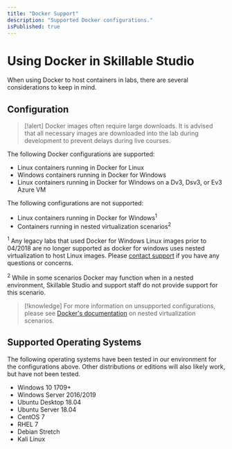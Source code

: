 ```yaml
---
title: "Docker Support"
description: "Supported Docker configurations."
isPublished: true
---
```


# Using Docker in Skillable Studio

When using Docker to host containers in labs, there are several considerations to keep in mind.

## Configuration

>[!alert] Docker images often require large downloads. It is advised that all necessary images are downloaded into the lab during development to prevent delays during live courses.

The following Docker configurations are supported:

- Linux containers running in Docker for Linux
- Windows containers running in Docker for Windows
- Linux containers running in Docker for Windows on a Dv3, Dsv3, or Ev3 Azure VM

The following configurations are not supported:

- Linux containers running in Docker for Windows<sup>1</sup>
- Containers running in nested virtualization scenarios<sup>2</sup>

<sup>1</sup> Any legacy labs that used Docker for Windows Linux images prior to 04/2018 are no longer supported as docker for windows uses nested virtualization to host Linux images. Please [contact support](https://www.skillable.com/customer-support/) if you have any questions or concerns.

<sup>2</sup> While in some scenarios Docker may function when in a nested environment, Skillable Studio and support staff do not provide support for this scenario.

>[!knowledge] For more information on unsupported configurations, please see [Docker's documentation](https://docs.docker.com/docker-for-windows/troubleshoot/#running-docker-desktop-for-windows-in-nested-virtualization-scenarios) on nested virtualization scenarios.

## Supported Operating Systems

The following operating systems have been tested in our environment for the configurations above. Other distributions or editions will also likely work, but have not been tested.

- Windows 10 1709+
- Windows Server 2016/2019
- Ubuntu Desktop 18.04
- Ubuntu Server 18.04
- CentOS 7
- RHEL 7
- Debian Stretch
- Kali Linux
